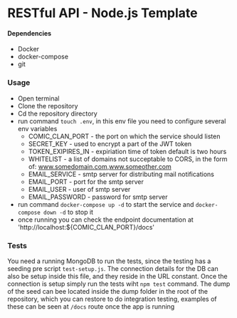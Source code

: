 # RESTful API - Node.js Template

#### Dependencies

- Docker
- docker-compose
- git

### Usage

- Open terminal
- Clone the repository
- Cd the repository directory
- run command `touch .env`, in this env file you need to configure several env variables
	* COMIC_CLAN_PORT 	- the port on which the service should listen
	* SECRET_KEY      	- used to encrypt a part of the JWT token
	* TOKEN_EXIPIRES_IN - expiriation time of token default is two hours
	* WHITELIST         - a list of domains not succeptable to CORS, in the form of: www.somedomain.com,www.someother.com
	* EMAIL_SERVICE     - smtp server for distributing mail notifications
	* EMAIL_PORT 	    - port for the smtp server
	* EMAIL_USER 	    - user of smtp server
	* EMAIL_PASSWORD    - password for smtp server
- run command `docker-compose up -d` to start the service and `docker-compose down -d` to stop it
- once running you can check the endpoint documentation at 'http://localhost:${COMIC_CLAN_PORT}/docs'

### Tests

You need a running MongoDB to run the tests, since the testing has a seeding pre script `test-setup.js`. The connection details for the DB can also be setup inside this file, and they reside in the URL constant.
Once the connection is setup simply run the tests wiht `npm test` command.
The dump of the seed can bee located inside the dump folder in the root of the repository, which you can restore to do integration testing, examples of these can be seen at `/docs` route once the app is running
